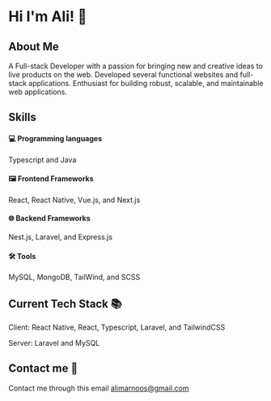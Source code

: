 
# Hi I'm Ali! 👋

## About Me
A Full-stack Developer with a passion for bringing new and creative ideas to live products on the web. Developed several functional websites and full-stack applications. Enthusiast for building robust, scalable, and maintainable web applications.






## Skills

#### 💻 Programming languages 
Typescript and Java

#### 🖼️ Frontend Frameworks
React, React Native, Vue.js, and Next.js 

#### 🌐 Backend Frameworks
Nest.js, Laravel, and Express.js

#### 🛠️ Tools
MySQL, MongoDB, TailWind, and SCSS

## Current Tech Stack 📚
Client: React Native, React, Typescript, Laravel, and TailwindCSS

Server: Laravel and MySQL

## Contact me 📇
Contact me through this email alimarnoos@gmail.com

